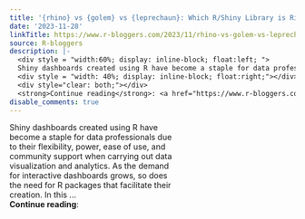 ```yaml
---
title: '{rhino} vs {golem} vs {leprechaun}: Which R/Shiny Library is Right for You?'
date: '2023-11-28'
linkTitle: https://www.r-bloggers.com/2023/11/rhino-vs-golem-vs-leprechaun-which-r-shiny-library-is-right-for-you/
source: R-bloggers
description: |-
  <div style = "width:60%; display: inline-block; float:left; ">
  Shiny dashboards created using R have become a staple for data professionals due to their flexibility, power, ease of use, and community support when carrying out data visualization and analytics. As the demand for interactive dashboards grows, so does the need for R packages that facilitate their creation. In this ...</div>
  <div style = "width: 40%; display: inline-block; float:right;"></div>
  <div style="clear: both;"></div>
  <strong>Continue reading</strong>: <a href="https://www.r-bloggers.com/2023/11/rhino-vs-golem-vs-leprechaun-wh ...
disable_comments: true
---
```

<div style = "width:60%; display: inline-block; float:left; ">
Shiny dashboards created using R have become a staple for data professionals due to their flexibility, power, ease of use, and community support when carrying out data visualization and analytics. As the demand for interactive dashboards grows, so does the need for R packages that facilitate their creation. In this ...</div>
<div style = "width: 40%; display: inline-block; float:right;"></div>
<div style="clear: both;"></div>
<strong>Continue reading</strong>: <a href="https://www.r-bloggers.com/2023/11/rhino-vs-golem-vs-leprechaun-wh ...